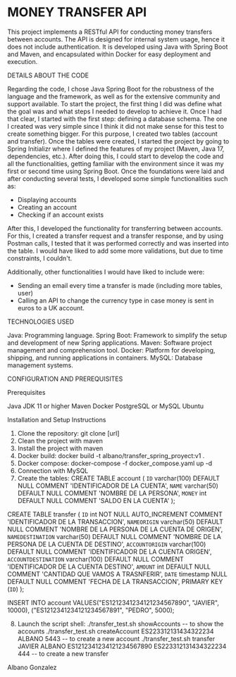 
# MONEY TRANSFER API

This project implements a RESTful API for conducting money transfers between accounts. The API is designed for internal system usage, hence it does not include authentication. It is developed using Java with Spring Boot and Maven, and encapsulated within Docker for easy deployment and execution.

DETAILS ABOUT THE CODE

Regarding the code, I chose Java Spring Boot for the robustness of the language and the framework, as well as for the extensive community and support available. To start the project, the first thing I did was define what the goal was and what steps I needed to develop to achieve it. Once I had that clear, I started with the first step: defining a database schema. The one I created was very simple since I think it did not make sense for this test to create something bigger. For this purpose, I created two tables (account and transfer). Once the tables were created, I started the project by going to Spring Initializr where I defined the features of my project (Maven, Java 17, dependencies, etc.). After doing this, I could start to develop the code and all the functionalities, getting familiar with the environment since it was my first or second time using Spring Boot. Once the foundations were laid and after conducting several tests, I developed some simple functionalities such as:
- Displaying accounts
- Creating an account
- Checking if an account exists

After this, I developed the functionality for transferring between accounts. For this, I created a transfer request and a transfer response, and by using Postman calls, I tested that it was performed correctly and was inserted into the table. I would have liked to add some more validations, but due to time constraints, I couldn't.

Additionally, other functionalities I would have liked to include were:
- Sending an email every time a transfer is made (including more tables, user)
- Calling an API to change the currency type in case money is sent in euros to a UK account.



TECHNOLOGIES USED

Java: Programming language.
Spring Boot: Framework to simplify the setup and development of new Spring applications.
Maven: Software project management and comprehension tool.
Docker: Platform for developing, shipping, and running applications in containers.
MySQL: Database management systems.

CONFIGURATION AND PREREQUISITES

Prerequisites

Java JDK 11 or higher
Maven
Docker
PostgreSQL or MySQL
Ubuntu

Installation and Setup Instructions

1. Clone the repository: git clone [url]
2. Clean the project with maven
3. Install the project with maven
4. Docker build: docker build -t albano/transfer_spring_proyect:v1 .
5. Docker compose: docker-compose -f docker_compose.yaml up -d
6. Connection with MySQL
7. Create the tables: CREATE TABLE account (
  `ID` varchar(100) DEFAULT NULL COMMENT 'IDENTIFICADOR DE LA CUENTA',
  `NAME` varchar(50) DEFAULT NULL COMMENT 'NOMBRE DE LA PERSONA',
  `MONEY` int DEFAULT NULL COMMENT 'SALDO EN LA CUENTA'
);


CREATE TABLE transfer (
  `ID` int NOT NULL AUTO_INCREMENT COMMENT 'IDENTIFICADOR DE LA TRANSACCION',
  `NAMEORIGIN` varchar(50) DEFAULT NULL COMMENT 'NOMBRE DE LA PERSONA DE LA CUENTA DE ORIGEN',
  `NAMEDESTINATION` varchar(50) DEFAULT NULL COMMENT 'NOMBRE DE LA PERSONA DE LA CUENTA DE DESTINO',
  `ACCOUNTORIGIN` varchar(100) DEFAULT NULL COMMENT 'IDENTIFICADOR DE LA CUENTA ORIGEN',
  `ACCOUNTDESTINATION` varchar(100) DEFAULT NULL COMMENT 'IDENTIFICADOR DE LA CUENTA DESTINO',
  `AMOUNT` int DEFAULT NULL COMMENT 'CANTIDAD QUE VAMOS A TRASNFERIR',
  `DATE` timestamp NULL DEFAULT NULL COMMENT 'FECHA DE LA TRANSACCION',
  PRIMARY KEY (`ID`)
);

INSERT INTO account VALUES("ES1212341234121234567890", "JAVIER", 10000), ("ES1212341234121234567891", "PEDRO", 5000);

8. Launch the script shell: 
./transfer_test.sh showAccounts -- to show the accounts
./transfer_test.sh createAccount ES223312131434322234 ALBANO 5443 -- to create a new account 
./transfer_test.sh transfer JAVIER ALBANO ES1212341234121234567890 ES223312131434322234 444  -- to create a new transfer


Albano Gonzalez
